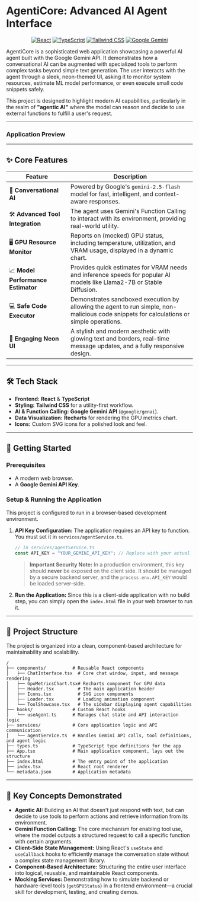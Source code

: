 # AgentiCore: Advanced AI Agent Interface

<div align="center">

[![React](https://img.shields.io/badge/React-20232A?style=for-the-badge&logo=react&logoColor=61DAFB)](https://reactjs.org/)
[![TypeScript](https://img.shields.io/badge/TypeScript-007ACC?style=for-the-badge&logo=typescript&logoColor=white)](https://www.typescriptlang.org/)
[![Tailwind CSS](https://img.shields.io/badge/Tailwind_CSS-38B2AC?style=for-the-badge&logo=tailwind-css&logoColor=white)](https://tailwindcss.com/)
[![Google Gemini](https://img.shields.io/badge/Google_Gemini-4285F4?style=for-the-badge&logo=google&logoColor=white)](https://ai.google.dev/)

</div>

AgentiCore is a sophisticated web application showcasing a powerful AI agent built with the Google Gemini API. It demonstrates how a conversational AI can be augmented with specialized tools to perform complex tasks beyond simple text generation. The user interacts with the agent through a sleek, neon-themed UI, asking it to monitor system resources, estimate ML model performance, or even execute small code snippets safely.

This project is designed to highlight modern AI capabilities, particularly in the realm of **"agentic AI"** where the model can reason and decide to use external functions to fulfill a user's request.

---

### Application Preview
<!-- It's good practice to add a screenshot -->
 

---

## ✨ Core Features

| Feature                          | Description                                                                                                                              |
| -------------------------------- | ---------------------------------------------------------------------------------------------------------------------------------------- |
| 🤖 **Conversational AI**         | Powered by Google's `gemini-2.5-flash` model for fast, intelligent, and context-aware responses.                                         |
| 🛠️ **Advanced Tool Integration** | The agent uses Gemini's Function Calling to interact with its environment, providing real-world utility.                                 |
| 🖥️ **GPU Resource Monitor**     | Reports on (mocked) GPU status, including temperature, utilization, and VRAM usage, displayed in a dynamic chart.                          |
| 📈 **Model Performance Estimator** | Provides quick estimates for VRAM needs and inference speeds for popular AI models like Llama2-7B or Stable Diffusion.                   |
| 💻 **Safe Code Executor**        | Demonstrates sandboxed execution by allowing the agent to run simple, non-malicious code snippets for calculations or simple operations. |
| 🎨 **Engaging Neon UI**         | A stylish and modern aesthetic with glowing text and borders, real-time message updates, and a fully responsive design.                    |

---

## 🛠️ Tech Stack

- **Frontend:** **React** & **TypeScript**
- **Styling:** **Tailwind CSS** for a utility-first workflow.
- **AI & Function Calling:** **Google Gemini API** (`@google/genai`).
- **Data Visualization:** **Recharts** for rendering the GPU metrics chart.
- **Icons:** Custom SVG icons for a polished look and feel.

---

## 🚀 Getting Started

### Prerequisites
- A modern web browser.
- A **Google Gemini API Key**.

### Setup & Running the Application

This project is configured to run in a browser-based development environment.

1.  **API Key Configuration:**
    The application requires an API key to function. You must set it in `services/agentService.ts`.

    ```typescript
    // In services/agentService.ts
    const API_KEY = "YOUR_GEMINI_API_KEY"; // Replace with your actual key
    ```

    > **Important Security Note:** In a production environment, this key should **never** be exposed on the client side. It should be managed by a secure backend server, and the `process.env.API_KEY` would be loaded server-side.

2.  **Run the Application:**
    Since this is a client-side application with no build step, you can simply open the `index.html` file in your web browser to run it.

---

## 📂 Project Structure

The project is organized into a clean, component-based architecture for maintainability and scalability.

```
/
├── components/          # Reusable React components
│   ├── ChatInterface.tsx  # Core chat window, input, and message rendering
│   ├── GpuMetricsChart.tsx# Recharts component for GPU data
│   ├── Header.tsx         # The main application header
│   ├── Icons.tsx          # SVG icon components
│   ├── Loader.tsx         # Loading animation component
│   └── ToolShowcase.tsx   # The sidebar displaying agent capabilities
├── hooks/               # Custom React hooks
│   └── useAgent.ts      # Manages chat state and API interaction logic
├── services/            # Core application logic and API communication
│   └── agentService.ts  # Handles Gemini API calls, tool definitions, and agent logic
├── types.ts             # TypeScript type definitions for the app
├── App.tsx              # Main application component, lays out the structure
├── index.html           # The entry point of the application
├── index.tsx            # React root renderer
└── metadata.json        # Application metadata
```

---

## 🧠 Key Concepts Demonstrated

- **Agentic AI:** Building an AI that doesn't just respond with text, but can decide to use tools to perform actions and retrieve information from its environment.
- **Gemini Function Calling:** The core mechanism for enabling tool use, where the model outputs a structured request to call a specific function with certain arguments.
- **Client-Side State Management:** Using React's `useState` and `useCallback` hooks to efficiently manage the conversation state without a complex state management library.
- **Component-Based Architecture:** Structuring the entire user interface into logical, reusable, and maintainable React components.
- **Mocking Services:** Demonstrating how to simulate backend or hardware-level tools (`getGPUStatus`) in a frontend environment—a crucial skill for development, testing, and creating demos.